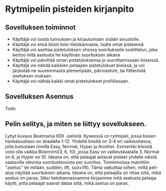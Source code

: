 # Rytmipelin pisteiden kirjanpito

## Sovelluksen toiminnot
* Käyttäjä voi luoda tunnuksen ja kirjautumaan sisään sivustolle.
* Käyttäjä voi etsiä biisin biisi-tietokannasta, lisätä omat pisteensä.
* Käyttäjä voi asettaa pistetuloksen ohessa suoritukselle luokittelun, joka kertoo mitä asetusta he käyttivän suorituksen aikana
* Käyttäjä voi päivittää oman pistetuloksensa jo suorittamissaan biiseissä.
* Käyttäjä voi nähdä kaikkien pelaajien pistetulokset biisissä, ja voi järjestää ne suuremmasta pienempään, päinvastoin, tai filtteröidä asetuksen mukaan.
* Käyttäjä voi nähdä kaikki omat pistetulokset profiilissaan.

## Sovelluksen Asennus
Todo

## Pelin selitys, ja miten se liittyy sovellukseen.
Lyhyt kuvaus Beatmania IIDX -pelistä: Kyseessä on rytmipeli, jossa biisien hankaluustaso on skaalalla 1-12. Yhdellä biisillä on 3-4 eri vaikeustasoa, joita kutsutaan nimillä Easy, Normal, Hyper ja Another. Esimerkki biisistä voisi olla vaikka Biisinnimi(3, 6, 10), jossa Easy on vaikeuskaalalla 3, Normal on 6, ja Hyper on 10. Ideana on, että pelaajat antavat pisteet yhdelle näistä saatavilla olevista suoritustavoista per suoritus. Toiminnoissa mainittiin "asetus" (ei mitään, sudden, lift, sud+lift). Tämä vaikuttaa siihen, miltä peli-alue näyttää suorituksen aikana. Ideana on, että pelaajilla on riitaa siitä, mikä asetus on paras. Siksi tietokannassamme kirjaamme mitä asetusta pelaaja käytti, jotta pelaajat saavat dataa siitä, mikä asetus on paras.
